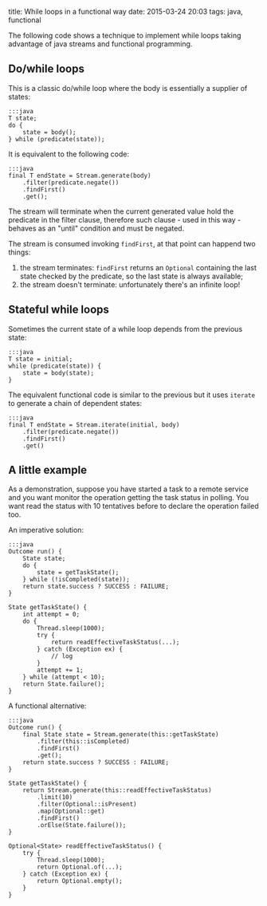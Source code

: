 title: While loops in a functional way
date: 2015-03-24 20:03
tags: java, functional

The following code shows a technique to implement while loops taking advantage of java streams and functional programming.

## Do/while loops

This is a classic do/while loop where the body is essentially a supplier of states:

    :::java
    T state;
    do {
    	state = body();
    } while (predicate(state));

It is equivalent to the following code:

    :::java
    final T endState = Stream.generate(body)
    	.filter(predicate.negate())
    	.findFirst()
    	.get();

The stream will terminate when the current generated value hold the predicate in the filter clause, therefore such clause - used in this way - behaves as an "until" condition and must be negated.

The stream is consumed invoking `findFirst`, at that point can happend two things:

1. the stream terminates: `findFirst` returns an `Optional` containing the last state checked by the predicate, so the last state is always available;
2. the stream doesn't terminate: unfortunately there's an infinite loop!

## Stateful while loops

Sometimes the current state of a while loop depends from the previous state:

    :::java
    T state = initial;
    while (predicate(state)) {
    	state = body(state);
    }

The equivalent functional code is similar to the previous but it uses `iterate` to generate a chain of dependent states:

    :::java
    final T endState = Stream.iterate(initial, body)
    	.filter(predicate.negate())
    	.findFirst()
    	.get()

<!-- more -->

## A little example

As a demonstration, suppose you have started a task to a remote service and you want monitor the operation getting the task status in polling. You want read the status with 10 tentatives before to declare the operation failed too.

An imperative solution:

	:::java
	Outcome run() {
		State state;
		do {
			state = getTaskState();
		} while (!isCompleted(state));
		return state.success ? SUCCESS : FAILURE;
	}

	State getTaskState() {
		int attempt = 0;
		do {
			Thread.sleep(1000);
			try {
				return readEffectiveTaskStatus(...);
			} catch (Exception ex) {
				// log
			}
			attempt += 1;
		} while (attempt < 10);
		return State.failure();
	}

A functional alternative:

	:::java
	Outcome run() {
		final State state = Stream.generate(this::getTaskState)
			.filter(this::isCompleted)
			.findFirst()
			.get();
		return state.success ? SUCCESS : FAILURE;
	}

	State getTaskState() {
		return Stream.generate(this::readEffectiveTaskStatus)
			.limit(10)
			.filter(Optional::isPresent)
			.map(Optional::get)
			.findFirst()
			.orElse(State.failure());
	}

	Optional<State> readEffectiveTaskStatus() {
		try {
			Thread.sleep(1000);
			return Optional.of(...);
		} catch (Exception ex) {
			return Optional.empty();
		}
	}